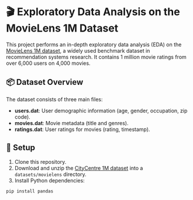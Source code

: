# 🎬 Exploratory Data Analysis on the MovieLens 1M Dataset

This project performs an in-depth exploratory data analysis (EDA) on the [MovieLens 1M dataset](https://grouplens.org/datasets/movielens/1m/), a widely used benchmark dataset in recommendation systems research. It contains 1 million movie ratings from over 6,000 users on 4,000 movies.

## 📦 Dataset Overview

The dataset consists of three main files:

- **users.dat**: User demographic information (age, gender, occupation, zip code).
- **movies.dat**: Movie metadata (title and genres).
- **ratings.dat**: User ratings for movies (rating, timestamp).

## 🔧 Setup

1. Clone this repository.
2. Download and unzip the [CityCentre 1M dataset](https://files.grouplens.org/datasets/movielens/ml-1m.zip) into a `datasets/movielens` directory.
3. Install Python dependencies:

```bash
pip install pandas

